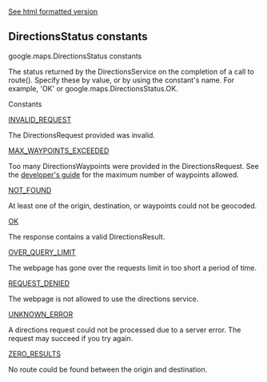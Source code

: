 [See html formatted version](https://huasofoundries.github.io/google-maps-documentation/DirectionsStatus.html)


DirectionsStatus constants
--------------------------

google.maps.DirectionsStatus constants

The status returned by the DirectionsService on the completion of a call to route(). Specify these by value, or by using the constant's name. For example, 'OK' or google.maps.DirectionsStatus.OK.

Constants

[INVALID\_REQUEST](#DirectionsStatus.INVALID_REQUEST)

The DirectionsRequest provided was invalid.

[MAX\_WAYPOINTS\_EXCEEDED](#DirectionsStatus.MAX_WAYPOINTS_EXCEEDED)

Too many DirectionsWaypoints were provided in the DirectionsRequest. See the [developer's guide](/maps/documentation/javascript/directions#UsageLimits) for the maximum number of waypoints allowed.

[NOT\_FOUND](#DirectionsStatus.NOT_FOUND)

At least one of the origin, destination, or waypoints could not be geocoded.

[OK](#DirectionsStatus.OK)

The response contains a valid DirectionsResult.

[OVER\_QUERY\_LIMIT](#DirectionsStatus.OVER_QUERY_LIMIT)

The webpage has gone over the requests limit in too short a period of time.

[REQUEST\_DENIED](#DirectionsStatus.REQUEST_DENIED)

The webpage is not allowed to use the directions service.

[UNKNOWN\_ERROR](#DirectionsStatus.UNKNOWN_ERROR)

A directions request could not be processed due to a server error. The request may succeed if you try again.

[ZERO\_RESULTS](#DirectionsStatus.ZERO_RESULTS)

No route could be found between the origin and destination.